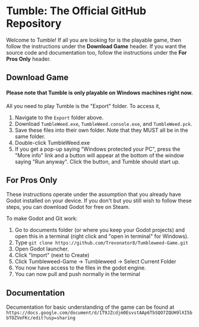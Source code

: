 # Tumble: The Official GitHub Repository
Welcome to Tumble!
If all you are looking for is the playable game, then follow the instructions under the **Download Game** header. If you want the source code and documentation too, follow the instructions under the **For Pros Only** header.

## Download Game
#### Please note that Tumble is only playable on Windows machines right now.
All you need to play Tumble is the "Export" folder. To access it,
1. Navigate to the `Export` folder above.
2. Download `TumbleWeed.exe`, `TumbleWeed.console.exe`, and `TumbleWeed.pck`.
3. Save these files into their own folder. Note that they MUST all be in the same folder.
4. Double-click TumbleWeed.exe
5. If you get a pop-up saying "Windows protected your PC", press the "More info" link and a button will appear at the bottom of the window saying "Run anyway". Click the button, and Tumble should start up.


## For Pros Only
These instructions operate under the assumption that you already have Godot installed on your device. If you don't but you still wish to follow these steps, you can download Godot for free on Steam.

To make Godot and Git work:

1. Go to documents folder (or where you keep your Godot projects) and open this in a terminal (right click and "open in terminal" for Windows).
2. Type `git clone https://github.com/Trevonator8/Tumbleweed-Game.git`
3. Open Godot launcher.
4. Click "Import" (next to Create)
5. Click Tumbleweed-Game -> Tumbleweed -> Select Current Folder
6. You now have access to the files in the godot engine.
7. You can now pull and push normally in the terminal

## Documentation
Decumentation for basic understanding of the game can be found at `https://docs.google.com/document/d/1T9JZcdjm0EsvstAAp6TbSQO7ZQUH9lXI5bbTOZVeFKc/edit?usp=sharing`